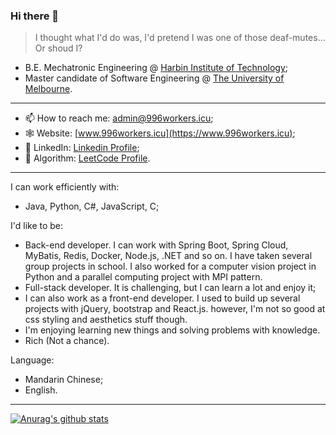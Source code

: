 ### Hi there 👋

> I thought what I'd do was, I'd pretend I was one of those deaf-mutes... Or shoud I?

- B.E. Mechatronic Engineering @ [Harbin Institute of Technology](http://www.hit.edu.cn);
- Master candidate of Software Engineering @ [The University of Melbourne](https://www.unimelb.edu.au). 

---

- 📫 How to reach me: admin@996workers.icu;
- 🕸 Website: [www.996workers.icu](https://www.996workers.icu);
- 🐥 LinkedIn: [Linkedin Profile](https://www.linkedin.com/in/xiaotian-li-063821208/);
- 🧮 Algorithm: [LeetCode Profile](https://leetcode.cn/u/gorden-freeman/).

---

I can work efficiently with:
- Java, Python, C#, JavaScript, C;

I'd like to be:
- Back-end developer. I can work with Spring Boot, Spring Cloud, MyBatis, Redis, Docker, Node.js, .NET and so on. I have taken several group projects in school. I also worked for a computer vision project in Python and a parallel computing project with MPI pattern.
- Full-stack developer. It is challenging, but I can learn a lot and enjoy it;
- I can also work as a front-end developer. I used to build up several projects with jQuery, bootstrap and React.js. however, I'm not so good at css styling and aesthetics stuff though.
- I'm enjoying learning new things and solving problems with knowledge.
- Rich (Not a chance).

Language:
- Mandarin Chinese;
- English.

---
[![Anurag's github stats](https://github-readme-stats.vercel.app/api?username=Blackmesa-Canteen&show_icons=true&count_private=true)](https://github.com/Blackmesa-Canteen)



